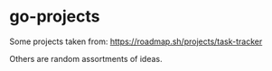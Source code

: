 # go-projects

Some projects taken from: https://roadmap.sh/projects/task-tracker

Others are random assortments of ideas.
